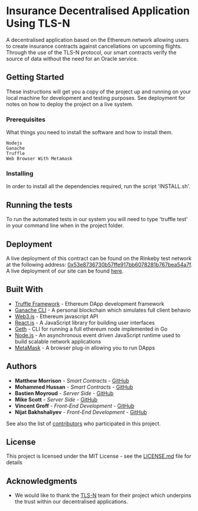 # Insurance Decentralised Application Using TLS-N

A decentralised application based on the Ethereum network allowing users to create insurance contracts against cancellations on upcoming flights. Through the use of the TLS-N protocol, our smart contracts verify the source of data without the need for an Oracle service.

## Getting Started

These instructions will get you a copy of the project up and running on your local machine for development and testing purposes. See deployment for notes on how to deploy the project on a live system.

### Prerequisites

What things you need to install the software and how to install them.

```
Nodejs
Ganache
Truffle
Web Browser With Metamask
```

### Installing

In order to install all the dependencies required, run the script 'INSTALL.sh'.

## Running the tests

To run the automated tests in our system you will need to type 'truffle test' in your command line when in the project folder.

## Deployment

A live deployment of this contract can be found on the Rinkeby test network at the following address: [0x53e8736730b57ffe917bb6078281b767bea54a7f](). A live deployment of our site can be found [here]().

## Built With

* [Truffle Framework](http://truffleframework.com/) - Ethereum DApp development framework
* [Ganache CLI](https://github.com/trufflesuite/ganache-cli) - A personal blockchain which simulates full client behavio
* [Web3.js](https://github.com/ethereum/web3.js/) - Ethereum javascript API
* [React.js](https://reactjs.org/) - A JavaScript library for building user interfaces
* [Geth](https://github.com/ethereum/go-ethereum/wiki/geth) - CLI for running a full ethereum node implemented in Go
* [Node.js](https://nodejs.org/en/) - An asynchronous event driven JavaScript runtime used to build scalable network applications
* [MetaMask](https://metamask.io/) - A browser plug-in allowing you to run DApps

## Authors

* **Matthew Morrison** - *Smart Contracts* - [GitHub](https://github.com/matthewsmorrison)
* **Mohammed Hussan** - *Smart Contracts* - [GitHub](https://github.com/Mo-Hussain)
* **Bastien Moyroud** - *Server Side* - [GitHub](https://github.com/bmoyroud)
* **Mike Scott** - *Server Side* - [GitHub](https://github.com/matthewsmorrison)
* **Vincent Groff** - *Front-End Development* - [GitHub](https://github.com/vgroff)
* **Nijat Bakhshaliyev** - *Front-End Development* - [GitHub](https://github.com/nijatb)

See also the list of [contributors](https://github.com/matthewsmorrison/Lending-With-Smart-Contracts/contributors) who participated in this project.

## License

This project is licensed under the MIT License - see the [LICENSE.md](https://github.com/matthewsmorrison/Lending-With-Smart-Contracts/blob/master/LICENSE) file for details

## Acknowledgments

* We would like to thank the [TLS-N](https://tls-n.org/) team for their project which underpins the trust within our decentralised applications.
